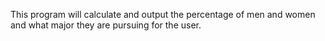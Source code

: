 This program will calculate and output the percentage of men and women and what major they are pursuing for the user.
